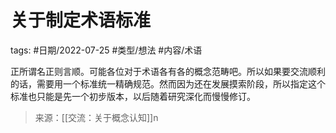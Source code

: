 # 关于制定术语标准


tags: #日期/2022-07-25 #类型/想法 #内容/术语  

正所谓名正则言顺。可能各位对于术语各有各的概念范畴吧。所以如果要交流顺利的话，需要用一个标准统一精确规范。然而因为还在发展摸索阶段，所以指定这个标准也只能是先一个初步版本，以后随着研究深化而慢慢修订。


> 来源：[[交流：关于概念认知]]n